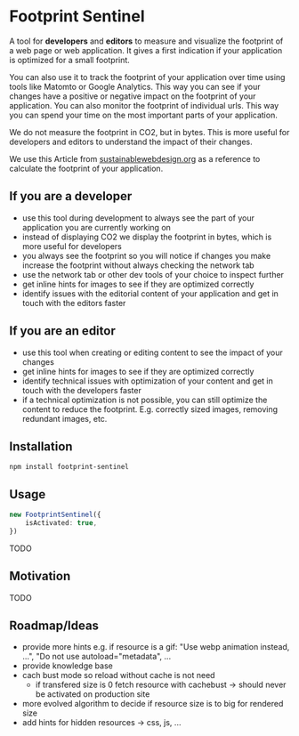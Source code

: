 # Footprint Sentinel

A tool for **developers** and **editors** to measure and visualize the footprint of a web page or web application. It gives a first indication if your application 
is optimized for a small footprint. 

You can also use it to track the footprint of your application over time using tools like Matomto or Google Analytics. This way you 
can see if your changes have a positive or negative impact on the footprint of your application. You can also monitor the footprint
of individual urls. This way you can spend your time on the most important parts of your application.

We do not measure the footprint in CO2, but in bytes. This is more useful for developers and editors to understand the impact of their changes.

We use this Article from [sustainablewebdesign.org](https://sustainablewebdesign.org/digital-carbon-ratings/) as a reference to calculate the footprint of your
application.

## If you are a developer

* use this tool during development to always see the part of your application you are currently working on
* instead of displaying CO2 we display the footprint in bytes, which is more useful for developers
* you always see the footprint so you will notice if changes you make increase the footprint without always checking the network tab
* use the network tab or other dev tools of your choice to inspect further
* get inline hints for images to see if they are optimized correctly
* identify issues with the editorial content of your application and get in touch with the editors faster

## If you are an editor

* use this tool when creating or editing content to see the impact of your changes
* get inline hints for images to see if they are optimized correctly
* identify technical issues with optimization of your content and get in touch with the developers faster
* if a technical optimization is not possible, you can still optimize the content to reduce the footprint. E.g. correctly sized images, 
  removing redundant images, etc.

## Installation

`npm install footprint-sentinel`

## Usage

```ts
new FootprintSentinel({
    isActivated: true,
})
```

TODO

## Motivation

TODO


## Roadmap/Ideas

* provide more hints e.g. if resource is a gif: "Use webp animation instead, ...", "Do not use autoload="metadata", ...
* provide knowledge base
* cach bust mode so reload without cache is not need
	* if transfered size is 0 fetch resource with cachebust -> should never be activated on production site
* more evolved algorithm to decide if resource size is to big for rendered size
* add hints for hidden resources -> css, js, ...
